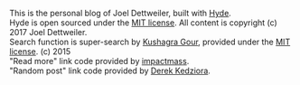 This is the personal blog of Joel Dettweiler, built with [Hyde](http://hyde.getpoole.com/).  
Hyde is open sourced under the [MIT license](LICENSE.md). All content is copyright (c) 2017 Joel Dettweiler.  
Search function is super-search by [Kushagra Gour](http://kushagragour.in), provided under the [MIT license](LICENSE.md). (c) 2015  
"Read more" link code provided by [impactmass](https://gist.github.com/impactmass/2395483091397c0a95e1).  
"Random post" link code provided by [Derek Kedziora](http://derek.com.ua/blog/linking-to-random-post-on-jekyll-blog).  
